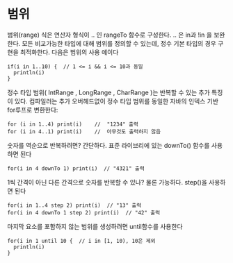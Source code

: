 # 범위
범위(range) 식은 연산자 형식이 ..	인 rangeTo	함수로 구성한다. ..	은 in과 !in	을 보완한다. 모든 비교가능한 타입에 대해 범위를 정의할 수 있는데, 정수 기본 타입의 경우 구현을 최적화한다. 다음은 범위의 사용 예이다
```
if(i in 1..10) {  // 1 <= i && i <= 10과 동일
  println(i)
}
```
정수 타입 범위( IntRange	, LongRange	, CharRange	)는 반복할 수 있는 추가 특징이 있다. 컴파일러는 추가 오버헤드없이 정수 타입 범위를 동일한 자바의 인덱스 기반 for루프로 변환한다:
```
for (i in 1..4) print(i)	//	"1234" 출력
for (i in 4..1) print(i)	//	아무것도 출력하지 않음
```
숫자를 역순으로 반복하려면? 간단하다. 표준 라이브리에 있는 downTo()	함수를 사용하면 된다
```
for(i in 4 downTo 1) print(i)  // "4321" 출력
```
1씩 간격이 아닌 다른 간격으로 숫자를 반복할 수 있나? 물론 가능하다. step()을 사용하면 된다
```
for(i in 1..4 step 2) print(i)  // "13" 출력
for(i in 4 downTo 1 step 2) print(i)  // "42" 출력
```
마지막 요소를 포함하지 않는 범위를 생성하려면 until함수를 사용한다
```
for(i in 1 until 10 {  // i in [1, 10), 10은 제외
  println(i)
}
```
